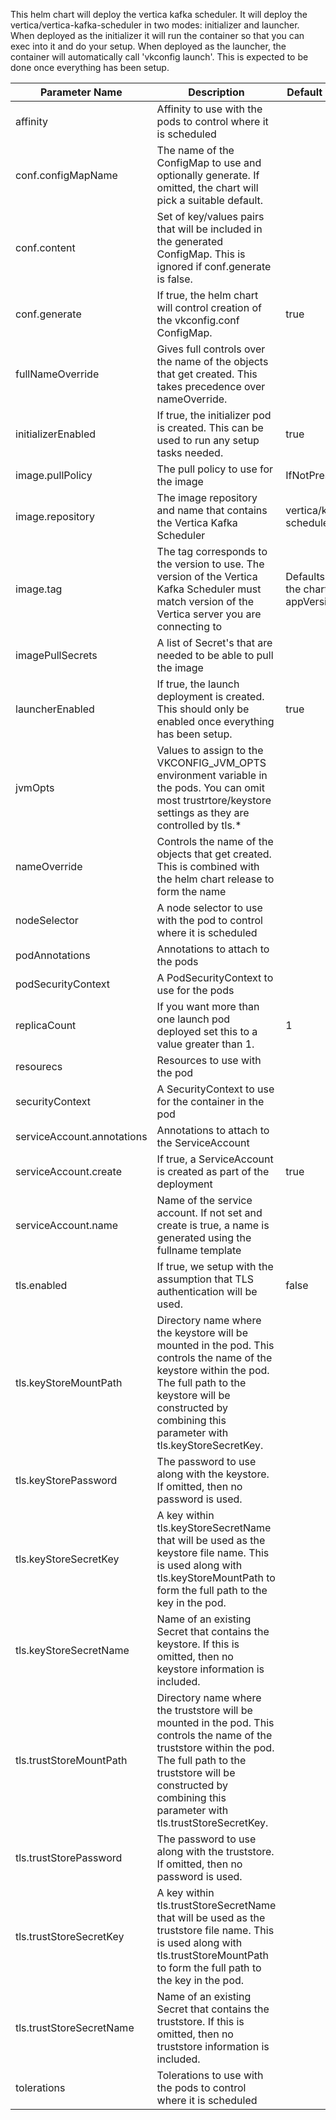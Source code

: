 This helm chart will deploy the vertica kafka scheduler. It will deploy the vertica/vertica-kafka-scheduler in two modes: initializer and launcher. When deployed as the initializer it will run the container so that you can exec into it and do your setup. When deployed as the launcher, the container will automatically call 'vkconfig launch'. This is expected to be done once everything has been setup.

| Parameter Name | Description | Default Value |
|----------------|-------------|---------------|
| affinity | Affinity to use with the pods to control where it is scheduled | |
| conf.configMapName | The name of the ConfigMap to use and optionally generate. If omitted, the chart will pick a suitable default. | |
| conf.content | Set of key/values pairs that will be included in the generated ConfigMap. This is ignored if conf.generate is false. | |
| conf.generate | If true, the helm chart will control creation of the vkconfig.conf ConfigMap. | true |
| fullNameOverride | Gives full controls over the name of the objects that get created. This takes precedence over nameOverride. | |
| initializerEnabled | If true, the initializer pod is created. This can be used to run any setup tasks needed. | true |
| image.pullPolicy | The pull policy to use for the image | IfNotPresent |
| image.repository | The image repository and name that contains the Vertica Kafka Scheduler | vertica/kafka-scheduler |
| image.tag | The tag corresponds to the version to use. The version of the Vertica Kafka Scheduler must match version of the Vertica server you are connecting to | Defaults to the charts appVersion |
| imagePullSecrets | A list of Secret's that are needed to be able to pull the image | |
| launcherEnabled | If true, the launch deployment is created. This should only be enabled once everything has been setup. | true |
| jvmOpts | Values to assign to the VKCONFIG_JVM_OPTS environment variable in the pods. You can omit most trustrtore/keystore settings as they are controlled by tls.* | |
| nameOverride | Controls the name of the objects that get created. This is combined with the helm chart release to form the name | |
| nodeSelector | A node selector to use with the pod to control where it is scheduled | |
| podAnnotations | Annotations to attach to the pods | |
| podSecurityContext | A PodSecurityContext to use for the pods | |
| replicaCount | If you want more than one launch pod deployed set this to a value greater than 1. | 1 |
| resourecs | Resources to use with the pod | |
| securityContext | A SecurityContext to use for the container in the pod | |
| serviceAccount.annotations | Annotations to attach to the ServiceAccount | |
| serviceAccount.create | If true, a ServiceAccount is created as part of the deployment | true |
| serviceAccount.name | Name of the service account. If not set and create is true, a name is generated using the fullname template | |
| tls.enabled | If true, we setup with the assumption that TLS authentication will be used. | false |
| tls.keyStoreMountPath | Directory name where the keystore will be mounted in the pod. This controls the name of the keystore within the pod. The full path to the keystore will be constructed by combining this parameter with tls.keyStoreSecretKey. | |
| tls.keyStorePassword | The password to use along with the keystore. If omitted, then no password is used. | |
| tls.keyStoreSecretKey | A key within tls.keyStoreSecretName that will be used as the keystore file name. This is used along with tls.keyStoreMountPath to form the full path to the key in the pod. | |
| tls.keyStoreSecretName | Name of an existing Secret that contains the keystore. If this is omitted, then no keystore information is included. | |
| tls.trustStoreMountPath | Directory name where the truststore will be mounted in the pod. This controls the name of the truststore within the pod. The full path to the truststore will be constructed by combining this parameter with tls.trustStoreSecretKey. | |
| tls.trustStorePassword | The password to use along with the truststore. If omitted, then no password is used. | |
| tls.trustStoreSecretKey | A key within tls.trustStoreSecretName that will be used as the truststore file name. This is used along with tls.trustStoreMountPath to form the full path to the key in the pod. | |
| tls.trustStoreSecretName | Name of an existing Secret that contains the truststore. If this is omitted, then no truststore information is included. | |
| tolerations | Tolerations to use with the pods to control where it is scheduled | |
